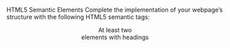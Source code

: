 HTML5 Semantic Elements
Complete the implementation of your webpage’s structure with the following HTML5 semantic tags:
<header>
<main>
At least two <section> elements with headings
<footer>
